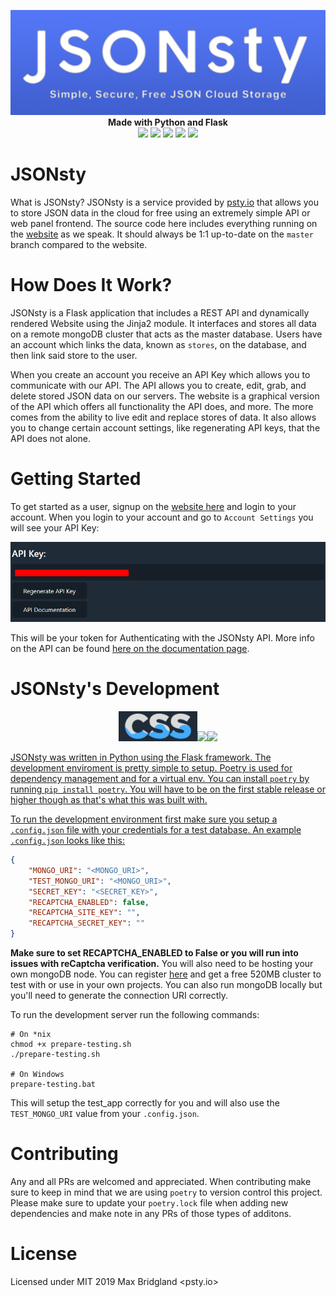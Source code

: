 <p align="center">
    <img src="https://github.com/M4cs/jsonsty/blob/master/banner.png?raw=true">
    <br>
    <b>Made with Python and Flask</b>
    <br>
    <a href="https://github.com/M4cs/jsonsty/stargazers"><img src="https://img.shields.io/github/stars/M4cs/jsonsty"></a>
    <a href="https://github.com/M4cs/jsonsty/issues"><img src="https://img.shields.io/github/issues/M4cs/jsonsty"></a>
    <a href="https://github.com/M4cs/jsonsty/forks"><img src="https://img.shields.io/github/forks/M4cs/jsonsty"></a>
    <a href=""><img src="https://img.shields.io/github/license/M4cs/jsonsty"></a>
    <img src="https://img.shields.io/badge/python-3.6%2B-green">
</p>

# JSONsty

What is JSONsty? JSONsty is a service provided by [psty.io](https://psty.io) that allows you to store JSON data in the cloud for free using an extremely simple API or web panel frontend. The source code here includes everything running on the [website](https://json.psty.io) as we speak. It should always be 1:1 up-to-date on the `master` branch compared to the website.

# How Does It Work?

JSONsty is a Flask application that includes a REST API and dynamically rendered Website using the Jinja2 module. It interfaces and stores all data on a remote mongoDB cluster that acts as the master database. Users have an account which links the data, known as `stores`, on the database, and then link said store to the user.

When you create an account you receive an API Key which allows you to communicate with our API. The API allows you to create, edit, grab, and delete stored JSON data on our servers. The website is a graphical version of the API which offers all functionality the API does, and more. The more comes from the ability to live edit and replace stores of data. It also allows you to change certain account settings, like regenerating API keys, that the API does not alone.

# Getting Started

To get started as a user, signup on the [website here](https://json.psty.io) and login to your account. When you login to your account and go to `Account Settings` you will see your API Key:

<p align="center"><img src="https://github.com/M4cs/jsonsty/blob/master/examples/api_key_example.png?raw=true"></p>

This will be your token for Authenticating with the JSONsty API. More info on the API can be found [here on the documentation page](https://json.psty.io).

# JSONsty's Development

<p align="center">
    <a href="https://github.com/kognise/water.css"><img src="https://github.com/kognise/water.css/raw/master/logo.svg?sanitize=true" width="25%"></a><a href=""><img src="https://upload.wikimedia.org/wikipedia/commons/thumb/3/3c/Flask_logo.svg/1200px-Flask_logo.svg.png" width="25%;"><img src="https://www.python.org/static/community_logos/python-logo-master-v3-TM-flattened.png" width="25%">
</p>

JSONsty was written in Python using the Flask framework. The development enviroment is pretty simple to setup. Poetry is used for dependency management and for a virtual env. You can install `poetry` by running `pip install poetry`. You will have to be on the first stable release or higher though as that's what this was built with. 

To run the development environment first make sure you setup a `.config.json` file with your credentials for a test database. An example `.config.json` looks like this:

```json
{
    "MONGO_URI": "<MONGO_URI>",
    "TEST_MONGO_URI": "<MONGO_URI>",
    "SECRET_KEY": "<SECRET_KEY>",
    "RECAPTCHA_ENABLED": false,
    "RECAPTCHA_SITE_KEY": "",
    "RECAPTCHA_SECRET_KEY": ""
}
```

**Make sure to set RECAPTCHA_ENABLED to False or you will run into issues with reCaptcha verification.** You will also need to be hosting your own mongoDB node. You can register [here](https://mongodb.com) and get a free 520MB cluster to test with or use in your own projects. You can also run mongoDB locally but you'll need to generate the connection URI correctly.

To run the development server run the following commands:

```
# On *nix
chmod +x prepare-testing.sh
./prepare-testing.sh

# On Windows
prepare-testing.bat
```

This will setup the test_app correctly for you and will also use the `TEST_MONGO_URI` value from your `.config.json`.

# Contributing

Any and all PRs are welcomed and appreciated. When contributing make sure to keep in mind that we are using `poetry` to version control this project. Please make sure to update your `poetry.lock` file when adding new dependencies and make note in any PRs of those types of additons. 

# License

Licensed under MIT 2019 Max Bridgland <psty.io>
